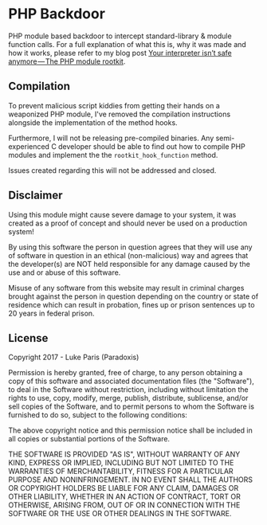 # PHP Backdoor
PHP module based backdoor to intercept standard-library & module function calls. For a full explanation of what this is, why it was made and how it works, please refer to my blog post [Your interpreter isn’t safe anymore — The PHP module rootkit](https://blog.paradoxis.nl/your-interpreter-isnt-safe-anymore-the-php-module-rootkit-c7ca6a1a9af5).


## Compilation
To prevent malicious script kiddies from getting their hands on a weaponized PHP module, I've removed the compilation instructions alongside the implementation of the method hooks. 

Furthermore, I will not be releasing pre-compiled binaries. Any semi-experienced C developer should be able to find out how to compile PHP modules and implement the the `rootkit_hook_function` 
method.

Issues created regarding this will not be addressed and closed.


## Disclaimer
Using this module might cause severe damage to your system, it was created as a proof of concept and should
never be used on a production system!

By using this software the person in question agrees that they will use any of software in question in an ethical (non-malicious) way and agrees that the developer(s) are NOT held responsible for any damage caused by the use and or abuse of this software.

Misuse of any software from this website may result in criminal charges brought against the person in question depending on the country or state of residence which can result in probation, fines up or prison sentences up to 20 years in federal prison. 


## License
Copyright 2017 - Luke Paris (Paradoxis)

Permission is hereby granted, free of charge, to any person obtaining a copy of this software and associated documentation files (the "Software"), to deal in the Software without restriction, including without limitation the rights to use, copy, modify, merge, publish, distribute, sublicense, and/or sell copies of the Software, and to permit persons to whom the Software is furnished to do so, subject to the following conditions:

The above copyright notice and this permission notice shall be included in all copies or substantial portions of the Software.

THE SOFTWARE IS PROVIDED "AS IS", WITHOUT WARRANTY OF ANY KIND, EXPRESS OR IMPLIED, INCLUDING BUT NOT LIMITED TO THE WARRANTIES OF MERCHANTABILITY, FITNESS FOR A PARTICULAR PURPOSE AND NONINFRINGEMENT. IN NO EVENT SHALL THE AUTHORS OR COPYRIGHT HOLDERS BE LIABLE FOR ANY CLAIM, DAMAGES OR OTHER LIABILITY, WHETHER IN AN ACTION OF CONTRACT, TORT OR OTHERWISE, ARISING FROM, OUT OF OR IN CONNECTION WITH THE SOFTWARE OR THE USE OR OTHER DEALINGS IN THE SOFTWARE.
